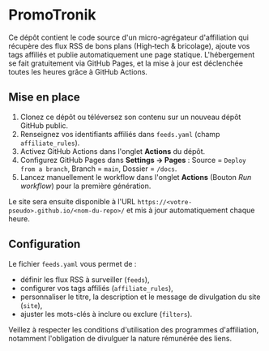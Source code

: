 # PromoTronik

Ce dépôt contient le code source d'un micro-agrégateur d'affiliation qui récupère des flux RSS de bons plans (High‑tech & bricolage), ajoute vos tags affiliés et publie automatiquement une page statique. L'hébergement se fait gratuitement via GitHub Pages, et la mise à jour est déclenchée toutes les heures grâce à GitHub Actions.

## Mise en place

1. Clonez ce dépôt ou téléversez son contenu sur un nouveau dépôt GitHub public.
2. Renseignez vos identifiants affiliés dans `feeds.yaml` (champ `affiliate_rules`).
3. Activez GitHub Actions dans l'onglet **Actions** du dépôt.
4. Configurez GitHub Pages dans **Settings → Pages** : Source = `Deploy from a branch`, Branch = `main`, Dossier = `/docs`.
5. Lancez manuellement le workflow dans l'onglet **Actions** (Bouton *Run workflow*) pour la première génération.

Le site sera ensuite disponible à l'URL `https://<votre-pseudo>.github.io/<nom-du-repo>/` et mis à jour automatiquement chaque heure.

## Configuration

Le fichier `feeds.yaml` vous permet de :
- définir les flux RSS à surveiller (`feeds`),
- configurer vos tags affiliés (`affiliate_rules`),
- personnaliser le titre, la description et le message de divulgation du site (`site`),
- ajuster les mots-clés à inclure ou exclure (`filters`).

Veillez à respecter les conditions d'utilisation des programmes d'affiliation, notamment l'obligation de divulguer la nature rémunérée des liens.
